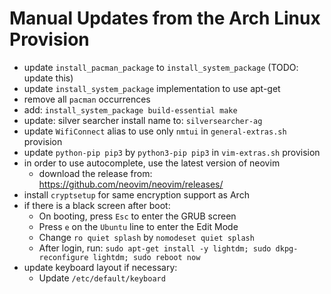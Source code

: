# Manual Updates from the Arch Linux Provision

- update `install_pacman_package` to `install_system_package` (TODO: update this)
- update `install_system_package` implementation to use apt-get
- remove all `pacman` occurrences
- add: `install_system_package build-essential make`
- update: silver searcher install name to: `silversearcher-ag`
- update `WifiConnect` alias to use only `nmtui` in `general-extras.sh` provision
- update `python-pip pip3` by `python3-pip pip3` in `vim-extras.sh` provision
- in order to use autocomplete, use the latest version of neovim
    - download the release from: https://github.com/neovim/neovim/releases/
- install `cryptsetup` for same encryption support as Arch
- if there is a black screen after boot:
    - On booting, press `Esc` to enter the GRUB screen
    - Press `e` on the `Ubuntu` line to enter the Edit Mode
    - Change `ro quiet splash` by `nomodeset quiet splash`
    - After login, run: `sudo apt-get install -y lightdm; sudo dkpg-reconfigure lightdm; sudo reboot now`
- update keyboard layout if necessary:
    - Update `/etc/default/keyboard`
